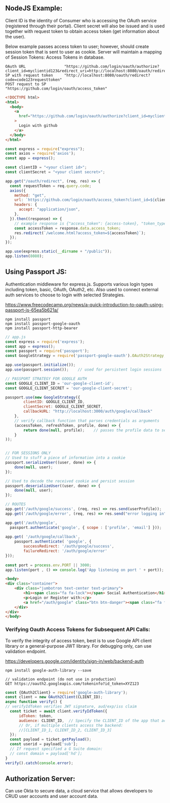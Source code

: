 ## NodeJS Example:
Client ID is the identity of Consumer who is accessing the OAuth service (registered through their portal). Client secret will also be issued and is used together with request token to obtain access token (get information about the user). 

Below example passes access token to user; however, should create session token that is sent to user as cookie. Server will maintain a mapping of Session Tokens: Access Tokens in database. 

```
OAuth URL                 "https://github.com/login/oauth/authorize?client_id=myclientid123&redirect_uri=http://localhost:8080/oauth/redirect"
SP with request token     "http://localhost:8080/oauth/redirect?code=code123requesttoken"
POST request to SP        "https://github.com/login/oauth/access_token"
```

```html
<!DOCTYPE html>
<html>
  <body>
    <a
      href="https://github.com/login/oauth/authorize?client_id=myclientid123&redirect_uri=http://localhost:8080/oauth/redirect"
    >
      Login with github
    </a>
  </body>
</html>
```

```js
const express = require("express");
const axios = require('axios');
const app = express();

const clientID = "<your client id>";
const clientSecret = "<your client secret>";

app.get("/oauth/redirect", (req, res) => {
  const requestToken = req.query.code;
  axios({
    method: "get",
    url: `https://github.com/login/oauth/access_token?client_id=${clientID}&client_secret=${clientSecret}&code=${requestToken}`,
    headers: {
      accept: "application/json",
    },
  }).then((response) => {
    // example response is {"access_token": {access-token}, "token_type": {type},"expires_in": {seconds-til-expiration}}
    const accessToken = response.data.access_token;
    res.redirect(`/welcome.html?access_token=${accessToken}`);
  });
});

app.use(express.static(__dirname + "/public"));
app.listen(8080);
```

## Using Passport JS:
Authentication middleware for express.js. Supports various login types including token, basic, OAuth, OAuth2, etc. Also used to connect external auth services to choose to login with selected Strategies.

https://www.freecodecamp.org/news/a-quick-introduction-to-oauth-using-passport-js-65ea5b621a/

```
npm install passport
npm install passport-google-oauth
npm install passport-http-bearer
```

```js
// app.js
const express = require('express');
const app = express();
const passport = require('passport');
const GoogleStrategy = require('passport-google-oauth').OAuth2Strategy;

app.use(passport.initialize());
app.use(passport.session());    // used for persistent login sessions

// PASSPORT STRATEGY FOR GOOGLE AUTH
const GOOGLE_CLIENT_ID = 'our-google-client-id';
const GOOGLE_CLIENT_SECRET = 'our-google-client-secret';

passport.use(new GoogleStrategy({
        clientID: GOOGLE_CLIENT_ID,
        clientSecret: GOOGLE_CLIENT_SECRET,
        callbackURL: "http://localhost:3000/auth/google/callback"
    },
    // verify callback function that parses credentials as arguments
    (accessToken, refreshToken, profile, done) => {
        return done(null, profile);    // passes the profile data to serializeUser
    }
));


// FOR SESSIONS ONLY
// Used to stuff a piece of information into a cookie
passport.serializeUser((user, done) => {
    done(null, user);
});

// Used to decode the received cookie and persist session
passport.deserializeUser((user, done) => {
    done(null, user);
});

// ROUTES
app.get('/auth/google/success', (req, res) => res.send(userProfile));
app.get('/auth/google/error', (req, res) => res.send("error logging in"));

app.get('/auth/google', 
  passport.authenticate('google', { scope : ['profile', 'email'] }));
 
app.get( '/auth/google/callback',
    passport.authenticate( 'google', {
        successRedirect: '/auth/google/success',
        failureRedirect: '/auth/google/error'
}));
  
const port = process.env.PORT || 3000;
app.listen(port , () => console.log('App listening on port ' + port));
```
```html
<body>
<div class="container">
    <div class="jumbotron text-center text-primary">
        <h1><span class="fa fa-lock"></span> Social Authentication</h1>
        <p>Login or Register with:</p>
        <a href="/auth/google" class="btn btn-danger"><span class="fa fa-google"></span> SignIn with Google</a>
    </div>
</div>
</body>
```

### Verifying Oauth Access Tokens for Subsequent API Calls:
To verify the integrity of access token, best is to use Google API client library or a general-purpose JWT library. For debugging only, can use validation endpoint.

https://developers.google.com/identity/sign-in/web/backend-auth

```
npm install google-auth-library --save

// validation endpoint (do not use in production)
GET https://oauth2.googleapis.com/tokeninfo?id_token=XYZ123
```
```js
const {OAuth2Client} = require('google-auth-library');
const client = new OAuth2Client(CLIENT_ID);
async function verify() {
// verifyIdToken verifies JWT signature, aud/exp/iss claim
  const ticket = await client.verifyIdToken({
      idToken: token,
      audience: CLIENT_ID,  // Specify the CLIENT_ID of the app that accesses the backend
      // Or, if multiple clients access the backend:
      //[CLIENT_ID_1, CLIENT_ID_2, CLIENT_ID_3]
  });
  const payload = ticket.getPayload();
  const userid = payload['sub'];
  // If request specified a G Suite domain:
  // const domain = payload['hd'];
}
verify().catch(console.error);
```

## Authorization Server:
Can use Okta to secure data, a cloud service that allows developers to CRUD user accounts and user account data.
